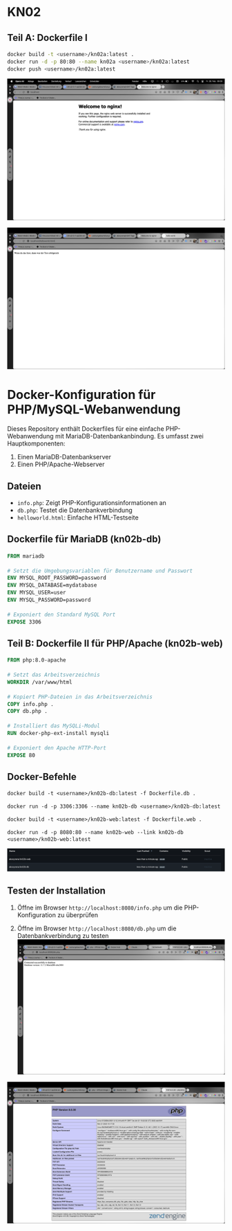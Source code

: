 # KN02
 
## Teil A: Dockerfile I
 
```sh
docker build -t <username>/kn02a:latest .
docker run -d -p 80:80 --name kn02a <username>/kn02a:latest
docker push <username>/kn02a:latest
```
![](localhost.png)

![](helloworld.png)

# Docker-Konfiguration für PHP/MySQL-Webanwendung

Dieses Repository enthält Dockerfiles für eine einfache PHP-Webanwendung mit MariaDB-Datenbankanbindung. Es umfasst zwei Hauptkomponenten:
1. Einen MariaDB-Datenbankserver
2. Einen PHP/Apache-Webserver

## Dateien

- `info.php`: Zeigt PHP-Konfigurationsinformationen an
- `db.php`: Testet die Datenbankverbindung
- `helloworld.html`: Einfache HTML-Testseite

## Dockerfile für MariaDB (kn02b-db)

```dockerfile
FROM mariadb

# Setzt die Umgebungsvariablen für Benutzername und Passwort
ENV MYSQL_ROOT_PASSWORD=password
ENV MYSQL_DATABASE=mydatabase
ENV MYSQL_USER=user
ENV MYSQL_PASSWORD=password

# Exponiert den Standard MySQL Port
EXPOSE 3306
```

## Teil B: Dockerfile II für PHP/Apache (kn02b-web)

```dockerfile
FROM php:8.0-apache

# Setzt das Arbeitsverzeichnis
WORKDIR /var/www/html

# Kopiert PHP-Dateien in das Arbeitsverzeichnis
COPY info.php .
COPY db.php .

# Installiert das MySQLi-Modul
RUN docker-php-ext-install mysqli

# Exponiert den Apache HTTP-Port
EXPOSE 80
```

## Docker-Befehle
```
docker build -t <username>/kn02b-db:latest -f Dockerfile.db .
```

```
docker run -d -p 3306:3306 --name kn02b-db <username>/kn02b-db:latest
```

```
docker build -t <username>/kn02b-web:latest -f Dockerfile.web .
```

```
docker run -d -p 8080:80 --name kn02b-web --link kn02b-db <username>/kn02b-web:latest
```

![alt text](dockerhub.png)

## Testen der Installation

1. Öffne im Browser `http://localhost:8080/info.php` um die PHP-Konfiguration zu überprüfen

2. Öffne im Browser `http://localhost:8080/db.php` um die Datenbankverbindung zu testen
![alt text](dbconnection.png)

![alt text](phpweb.png)